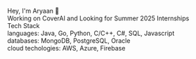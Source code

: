Hey, I'm Aryaan 👋     
Working on CoverAI and Looking for Summer 2025 Internships  
Tech Stack    
languages: Java, Go, Python, C/C++, C#, SQL, Javascript   
databases: MongoDB, PostgreSQL, Oracle     
cloud techologies: AWS, Azure, Firebase     

